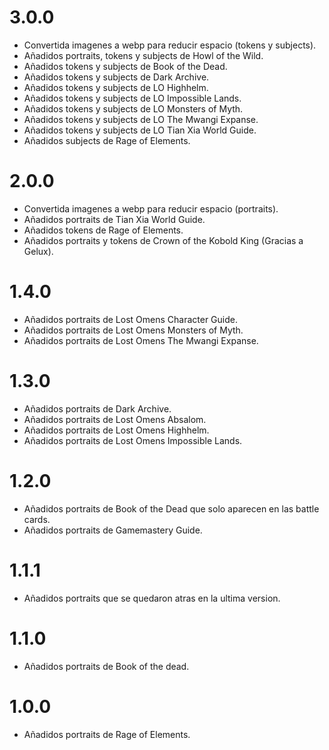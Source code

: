 # 3.0.0

-	Convertida imagenes a webp para reducir espacio (tokens y subjects).
-	Añadidos portraits, tokens y subjects de Howl of the Wild.
-	Añadidos tokens y subjects de Book of the Dead.
-	Añadidos tokens y subjects de Dark Archive.
-	Añadidos tokens y subjects de LO Highhelm.
-	Añadidos tokens y subjects de LO Impossible Lands.
-	Añadidos tokens y subjects de LO Monsters of Myth.
-	Añadidos tokens y subjects de LO The Mwangi Expanse.
-	Añadidos tokens y subjects de LO Tian Xia World Guide.
-	Añadidos subjects de Rage of Elements.

# 2.0.0

-	Convertida imagenes a webp para reducir espacio (portraits).
-	Añadidos portraits de Tian Xia World Guide.
-	Añadidos tokens de Rage of Elements.
-	Añadidos portraits y tokens de Crown of the Kobold King (Gracias a Gelux).

# 1.4.0

-	Añadidos portraits de Lost Omens Character Guide.
-	Añadidos portraits de Lost Omens Monsters of Myth.
-	Añadidos portraits de Lost Omens The Mwangi Expanse.

# 1.3.0

-	Añadidos portraits de Dark Archive.
-	Añadidos portraits de Lost Omens Absalom.
-	Añadidos portraits de Lost Omens Highhelm.
-	Añadidos portraits de Lost Omens Impossible Lands.

# 1.2.0

-	Añadidos portraits de Book of the Dead que solo aparecen en las battle cards.
-	Añadidos portraits de Gamemastery Guide.

# 1.1.1

-	Añadidos portraits que se quedaron atras en la ultima version.

# 1.1.0

-   Añadidos portraits de Book of the dead.

# 1.0.0

-	Añadidos portraits de Rage of Elements.